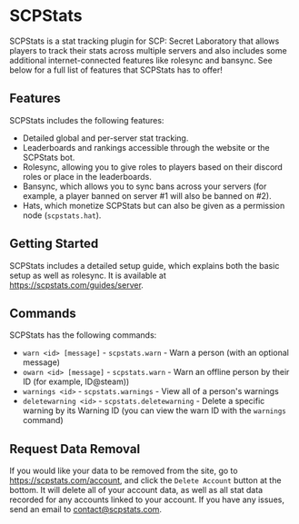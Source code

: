 # SCPStats
SCPStats is a stat tracking plugin for SCP: Secret Laboratory that allows players to track their stats across multiple servers and also includes some additional internet-connected features like rolesync and bansync. See below for a full list of features that SCPStats has to offer!

## Features
SCPStats includes the following features:
* Detailed global and per-server stat tracking.
* Leaderboards and rankings accessible through the website or the SCPStats bot.
* Rolesync, allowing you to give roles to players based on their discord roles or place in the leaderboards.
* Bansync, which allows you to sync bans across your servers (for example, a player banned on server #1 will also be banned on #2).
* Hats, which monetize SCPStats but can also be given as a permission node (``scpstats.hat``).

## Getting Started
SCPStats includes a detailed setup guide, which explains both the basic setup as well as rolesync. It is available at https://scpstats.com/guides/server.

## Commands
SCPStats has the following commands:

* `warn <id> [message]` - `scpstats.warn` - Warn a person (with an optional message)
* `owarn <id> [message]` - `scpstats.warn` - Warn an offline person by their ID (for example, ID@steam))
* `warnings <id>` - `scpstats.warnings` - View all of a person's warnings
* `deletewarning <id>` - `scpstats.deletewarning` - Delete a specific warning by its Warning ID (you can view the warn ID with the `warnings` command)

## Request Data Removal
If you would like your data to be removed from the site, go to https://scpstats.com/account, and click the `Delete Account` button at the bottom. It will delete all of your account data, as well as all stat data recorded for any accounts linked to your account. If you have any issues, send an email to contact@scpstats.com.
